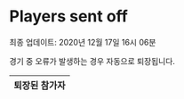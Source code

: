 # Players sent off
최종 업데이트: 2020년 12월 17일 16시 06분


경기 중 오류가 발생하는 경우 자동으로 퇴장됩니다.


| 퇴장된 참가자 |
|:---:|